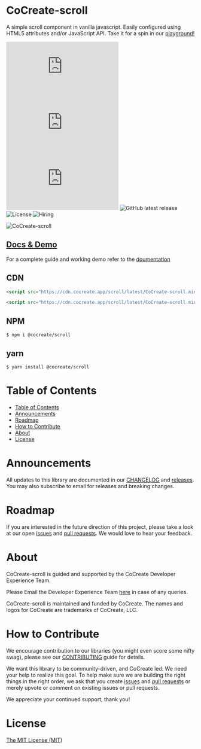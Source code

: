# CoCreate-scroll

A simple scroll component in vanilla javascript. Easily configured using HTML5 attributes and/or JavaScript API. Take it for a spin in our [playground!](https://cocreate.app/docs/scroll)

![minified](https://img.badgesize.io/https://cdn.cocreate.app/scroll/latest/CoCreate-scroll.min.js?style=flat-square&label=minified&color=orange)
![gzip](https://img.badgesize.io/https://cdn.cocreate.app/scroll/latest/CoCreate-scroll.min.js?compression=gzip&style=flat-square&label=gzip&color=yellow)
![brotli](https://img.badgesize.io/https://cdn.cocreate.app/scroll/latest/CoCreate-scroll.min.js?compression=brotli&style=flat-square&label=brotli)
![GitHub latest release](https://img.shields.io/github/v/release/CoCreate-app/CoCreate-scroll?style=flat-square)
![License](https://img.shields.io/github/license/CoCreate-app/CoCreate-scroll?style=flat-square)
![Hiring](https://img.shields.io/static/v1?style=flat-square&label=&message=Hiring&color=blueviolet)

![CoCreate-scroll](https://cdn.cocreate.app/docs/CoCreate-scroll.gif)

## [Docs & Demo](https://cocreate.app/docs/scroll)

For a complete guide and working demo refer to the [doumentation](https://cocreate.app/docs/scroll)

## CDN

```html
<script src="https://cdn.cocreate.app/scroll/latest/CoCreate-scroll.min.js"></script>
```

```html
<script src="https://cdn.cocreate.app/scroll/latest/CoCreate-scroll.min.css"></script>
```

## NPM

```shell
$ npm i @cocreate/scroll
```

## yarn

```shell
$ yarn install @cocreate/scroll
```

# Table of Contents

- [Table of Contents](#table-of-contents)
- [Announcements](#announcements)
- [Roadmap](#roadmap)
- [How to Contribute](#how-to-contribute)
- [About](#about)
- [License](#license)

<a name="announcements"></a>

# Announcements

All updates to this library are documented in our [CHANGELOG](https://github.com/CoCreate-app/CoCreate-scroll/blob/master/CHANGELOG.md) and [releases](https://github.com/CoCreate-app/CoCreate-scroll/releases). You may also subscribe to email for releases and breaking changes.

<a name="roadmap"></a>

# Roadmap

If you are interested in the future direction of this project, please take a look at our open [issues](https://github.com/CoCreate-app/CoCreate-scroll/issues) and [pull requests](https://github.com/CoCreate-app/CoCreate-scroll/pulls). We would love to hear your feedback.

<a name="about"></a>

# About

CoCreate-scroll is guided and supported by the CoCreate Developer Experience Team.

Please Email the Developer Experience Team [here](mailto:develop@cocreate.app) in case of any queries.

CoCreate-scroll is maintained and funded by CoCreate. The names and logos for CoCreate are trademarks of CoCreate, LLC.

<a name="contribute"></a>

# How to Contribute

We encourage contribution to our libraries (you might even score some nifty swag), please see our [CONTRIBUTING](https://github.com/CoCreate-app/CoCreate-scroll/blob/master/CONTRIBUTING.md) guide for details.

We want this library to be community-driven, and CoCreate led. We need your help to realize this goal. To help make sure we are building the right things in the right order, we ask that you create [issues](https://github.com/CoCreate-app/CoCreate-scroll/issues) and [pull requests](https://github.com/CoCreate-app/CoCreate-scroll/pulls) or merely upvote or comment on existing issues or pull requests.

We appreciate your continued support, thank you!

# License

[The MIT License (MIT)](https://github.com/CoCreate-app/CoCreate-scroll/blob/master/LICENSE)
